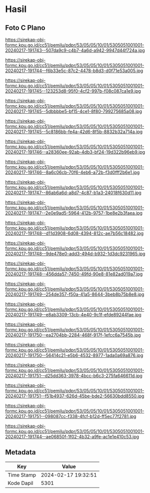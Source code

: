 # Hasil

## Foto C Plano

https://sirekap-obj-formc.kpu.go.id/cc51/pemilu/pdpr/53/05/05/10/01/5305051001001-20240217-191743--507da9c9-c4b7-4a6d-a942-9947d44f724a.jpg

https://sirekap-obj-formc.kpu.go.id/cc51/pemilu/pdpr/53/05/05/10/01/5305051001001-20240217-191744--f6b33e5c-87c2-4478-b8d3-d0f71e53a005.jpg

https://sirekap-obj-formc.kpu.go.id/cc51/pemilu/pdpr/53/05/05/10/01/5305051001001-20240217-191745--123253d8-95f0-4cf2-997b-f08c087ca1e9.jpg

https://sirekap-obj-formc.kpu.go.id/cc51/pemilu/pdpr/53/05/05/10/01/5305051001001-20240217-191745--5dbbbbe5-bf15-4ce1-8f80-799275685a08.jpg

https://sirekap-obj-formc.kpu.go.id/cc51/pemilu/pdpr/53/05/05/10/01/5305051001001-20240217-191745--5c8186bb-fe4a-42d6-8f5b-8832b32a714a.jpg

https://sirekap-obj-formc.kpu.go.id/cc51/pemilu/pdpr/53/05/05/10/01/5305051001001-20240217-191746--a28360ee-92ab-4db3-bf24-19d322b96eb9.jpg

https://sirekap-obj-formc.kpu.go.id/cc51/pemilu/pdpr/53/05/05/10/01/5305051001001-20240217-191746--8a6c06cb-70f6-4eb6-a72b-f3d0fff2b6e1.jpg

https://sirekap-obj-formc.kpu.go.id/cc51/pemilu/pdpr/53/05/05/10/01/5305051001001-20240217-191747--86ab6a6d-a8d7-4c87-b1a3-24018f630d11.jpg

https://sirekap-obj-formc.kpu.go.id/cc51/pemilu/pdpr/53/05/05/10/01/5305051001001-20240217-191747--2e0e9ad5-5964-412b-9757-1be8e2b3faea.jpg

https://sirekap-obj-formc.kpu.go.id/cc51/pemilu/pdpr/53/05/05/10/01/5305051001001-20240217-191748--d11d3908-6d08-4394-812c-ae7b56c18482.jpg

https://sirekap-obj-formc.kpu.go.id/cc51/pemilu/pdpr/53/05/05/10/01/5305051001001-20240217-191748--9de478e0-add3-494d-b932-1d3dc9231965.jpg

https://sirekap-obj-formc.kpu.go.id/cc51/pemilu/pdpr/53/05/05/10/01/5305051001001-20240217-191748--456dda57-7450-49fd-90e8-81e82ad019a7.jpg

https://sirekap-obj-formc.kpu.go.id/cc51/pemilu/pdpr/53/05/05/10/01/5305051001001-20240217-191749--254de357-f50a-41a5-8644-3beb8b75b8e8.jpg

https://sirekap-obj-formc.kpu.go.id/cc51/pemilu/pdpr/53/05/05/10/01/5305051001001-20240217-191749--e8ab3309-13cb-4e40-9c1f-efde89244fae.jpg

https://sirekap-obj-formc.kpu.go.id/cc51/pemilu/pdpr/53/05/05/10/01/5305051001001-20240217-191750--ea2704bb-2284-468f-917f-1efcc6a7545b.jpg

https://sirekap-obj-formc.kpu.go.id/cc51/pemilu/pdpr/53/05/05/10/01/5305051001001-20240217-191750--56414c21-e5b6-4532-8977-1ada0a69a876.jpg

https://sirekap-obj-formc.kpu.go.id/cc51/pemilu/pdpr/53/05/05/10/01/5305051001001-20240217-191751--d25dd363-3978-4bcc-b6c3-275fa646611d.jpg

https://sirekap-obj-formc.kpu.go.id/cc51/pemilu/pdpr/53/05/05/10/01/5305051001001-20240217-191751--f51b4937-626d-45be-bde2-56630bdd8550.jpg

https://sirekap-obj-formc.kpu.go.id/cc51/pemilu/pdpr/53/05/05/10/01/5305051001001-20240217-191751--098087cc-f338-4fcf-b12d-ff5ec77f2781.jpg

https://sirekap-obj-formc.kpu.go.id/cc51/pemilu/pdpr/53/05/05/10/01/5305051001001-20240217-191744--ae06850f-1f02-4b32-a9fe-ac1e1e410c53.jpg


## Metadata

| Key        | Value               |
| ---------- | ------------------- |
| Time Stamp | 2024-02-17 19:32:51 |
| Kode Dapil | 5301                |




